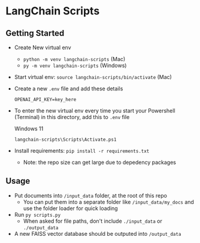 # LangChain Scripts

## Getting Started

- Create New virtual env
  - `python -m venv langchain-scripts` (Mac)
  - `py -m venv langchain-scripts` (Windows)
- Start virtual env: `source langchain-scripts/bin/activate` (Mac)
- Create a new `.env` file and add these details
  ```
  OPENAI_API_KEY=key_here
  ```
- To enter the new virtual env every time you start your Powershell (Terminal) in this directory, add this to `.env` file

  Windows 11

  ```
  langchain-scripts\Scripts\Activate.ps1
  ```

- Install requirements: `pip install -r requirements.txt`
  - Note: the repo size can get large due to depedency packages

## Usage

- Put documents into `/input_data` folder, at the root of this repo
  - You can put them into a separate folder like `/input_data/my_docs` and use the folder loader for quick loading
- Run `py scripts.py`
  - When asked for file paths, don't include `./input_data` or `./output_data`
- A new FAISS vector database should be outputed into `/output_data`
